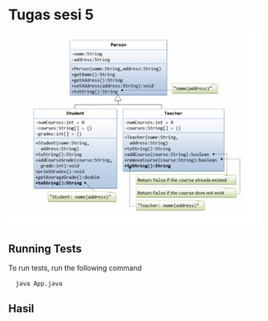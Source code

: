 
# Tugas sesi 5
 

![screen shoot tugas](image/pbo.png)
## Running Tests

To run tests, run the following command

```bash
  java App.java
```
## Hasil
![]()

